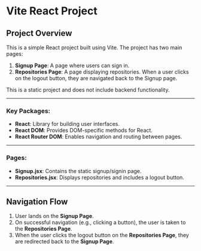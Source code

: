 # Vite React Project

## Project Overview
This is a simple React project built using Vite. The project has two main pages:

1. **Signup Page**: A page where users can sign in.
2. **Repositories Page**: A page displaying repositories. When a user clicks on the logout button, they are navigated back to the Signup page.

This is a static project and does not include backend functionality.

---

### Key Packages:
- **React**: Library for building user interfaces.
- **React DOM**: Provides DOM-specific methods for React.
- **React Router DOM**: Enables navigation and routing between pages.

---

### Pages:
- **Signup.jsx**: Contains the static signup/signin page.
- **Repositories.jsx**: Displays repositories and includes a logout button.

---

## Navigation Flow
1. User lands on the **Signup Page**.
2. On successful navigation (e.g., clicking a button), the user is taken to the **Repositories Page**.
3. When the user clicks the logout button on the **Repositories Page**, they are redirected back to the **Signup Page**.
